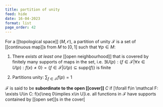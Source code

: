 ```yaml
---
title: partition of unity
feed: hide
date: 16-04-2023
format: list
page_order: 42
---
```



For a [[topological space]] $(M, \mathcal O)$, a partition of unity $\mathcal F$ is a set of [[continuous map]]s from $M$ to $[0,1]$ such that $\forall p\in M$:

1. There *exists at least one* [[open neighbourhood]] that is covered by finitely many supports of maps in the set, i.e. $\exists U(p): \{f\in \mathcal F \vert \forall x\in U(p): f(x) \neq 0\} = \{f\in \mathcal F \vert U(p) \subseteq \text{supp}(f)\}$ is finite

2. Partitions unity: $\sum_{f\in\mathcal{F}}f(p)=1$


$\mathcal F$ is said to be **subordinate to the open [[cover]]** $C$ if \[\forall f\in \mathcal F: \exists U\in C: f(x)\neq 0\implies x\in U\]i.e. all functions in $\mathcal F$ have supports contained by [[open set]]s in the cover\[
